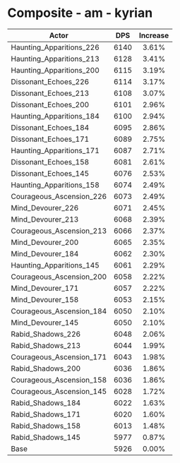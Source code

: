 # Composite - am - kyrian
| Actor | DPS | Increase |
|---|:---:|:---:|
|Haunting_Apparitions_226|6140|3.61%|
|Haunting_Apparitions_213|6128|3.41%|
|Haunting_Apparitions_200|6115|3.19%|
|Dissonant_Echoes_226|6114|3.17%|
|Dissonant_Echoes_213|6108|3.07%|
|Dissonant_Echoes_200|6101|2.96%|
|Haunting_Apparitions_184|6100|2.94%|
|Dissonant_Echoes_184|6095|2.86%|
|Dissonant_Echoes_171|6089|2.75%|
|Haunting_Apparitions_171|6087|2.71%|
|Dissonant_Echoes_158|6081|2.61%|
|Dissonant_Echoes_145|6076|2.53%|
|Haunting_Apparitions_158|6074|2.49%|
|Courageous_Ascension_226|6073|2.49%|
|Mind_Devourer_226|6071|2.45%|
|Mind_Devourer_213|6068|2.39%|
|Courageous_Ascension_213|6066|2.37%|
|Mind_Devourer_200|6065|2.35%|
|Mind_Devourer_184|6062|2.30%|
|Haunting_Apparitions_145|6061|2.29%|
|Courageous_Ascension_200|6058|2.22%|
|Mind_Devourer_171|6057|2.22%|
|Mind_Devourer_158|6053|2.15%|
|Courageous_Ascension_184|6050|2.10%|
|Mind_Devourer_145|6050|2.10%|
|Rabid_Shadows_226|6048|2.06%|
|Rabid_Shadows_213|6044|1.99%|
|Courageous_Ascension_171|6043|1.98%|
|Rabid_Shadows_200|6036|1.86%|
|Courageous_Ascension_158|6036|1.86%|
|Courageous_Ascension_145|6028|1.72%|
|Rabid_Shadows_184|6022|1.63%|
|Rabid_Shadows_171|6020|1.60%|
|Rabid_Shadows_158|6013|1.48%|
|Rabid_Shadows_145|5977|0.87%|
|Base|5926|0.00%|
